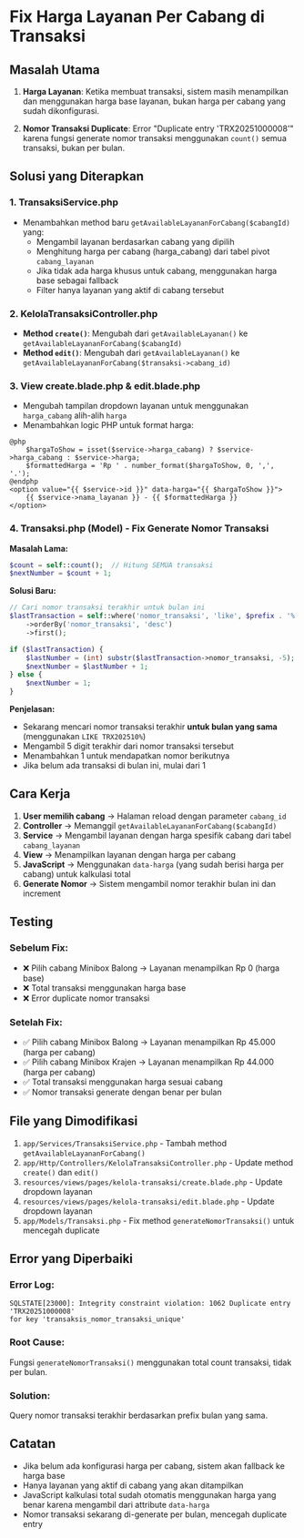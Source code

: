 # Fix Harga Layanan Per Cabang di Transaksi

## Masalah Utama

1. **Harga Layanan**: Ketika membuat transaksi, sistem masih menampilkan dan menggunakan harga base layanan, bukan harga per cabang yang sudah dikonfigurasi.

2. **Nomor Transaksi Duplicate**: Error "Duplicate entry 'TRX20251000008'" karena fungsi generate nomor transaksi menggunakan `count()` semua transaksi, bukan per bulan.

## Solusi yang Diterapkan

### 1. **TransaksiService.php**

-   Menambahkan method baru `getAvailableLayananForCabang($cabangId)` yang:
    -   Mengambil layanan berdasarkan cabang yang dipilih
    -   Menghitung harga per cabang (harga_cabang) dari tabel pivot `cabang_layanan`
    -   Jika tidak ada harga khusus untuk cabang, menggunakan harga base sebagai fallback
    -   Filter hanya layanan yang aktif di cabang tersebut

### 2. **KelolaTransaksiController.php**

-   **Method `create()`**: Mengubah dari `getAvailableLayanan()` ke `getAvailableLayananForCabang($cabangId)`
-   **Method `edit()`**: Mengubah dari `getAvailableLayanan()` ke `getAvailableLayananForCabang($transaksi->cabang_id)`

### 3. **View create.blade.php & edit.blade.php**

-   Mengubah tampilan dropdown layanan untuk menggunakan `harga_cabang` alih-alih `harga`
-   Menambahkan logic PHP untuk format harga:

```blade
@php
    $hargaToShow = isset($service->harga_cabang) ? $service->harga_cabang : $service->harga;
    $formattedHarga = 'Rp ' . number_format($hargaToShow, 0, ',', '.');
@endphp
<option value="{{ $service->id }}" data-harga="{{ $hargaToShow }}">
    {{ $service->nama_layanan }} - {{ $formattedHarga }}
</option>
```

### 4. **Transaksi.php (Model)** - Fix Generate Nomor Transaksi

**Masalah Lama:**

```php
$count = self::count();  // Hitung SEMUA transaksi
$nextNumber = $count + 1;
```

**Solusi Baru:**

```php
// Cari nomor transaksi terakhir untuk bulan ini
$lastTransaction = self::where('nomor_transaksi', 'like', $prefix . '%')
    ->orderBy('nomor_transaksi', 'desc')
    ->first();

if ($lastTransaction) {
    $lastNumber = (int) substr($lastTransaction->nomor_transaksi, -5);
    $nextNumber = $lastNumber + 1;
} else {
    $nextNumber = 1;
}
```

**Penjelasan:**

-   Sekarang mencari nomor transaksi terakhir **untuk bulan yang sama** (menggunakan `LIKE TRX202510%`)
-   Mengambil 5 digit terakhir dari nomor transaksi tersebut
-   Menambahkan 1 untuk mendapatkan nomor berikutnya
-   Jika belum ada transaksi di bulan ini, mulai dari 1

## Cara Kerja

1. **User memilih cabang** → Halaman reload dengan parameter `cabang_id`
2. **Controller** → Memanggil `getAvailableLayananForCabang($cabangId)`
3. **Service** → Mengambil layanan dengan harga spesifik cabang dari tabel `cabang_layanan`
4. **View** → Menampilkan layanan dengan harga per cabang
5. **JavaScript** → Menggunakan `data-harga` (yang sudah berisi harga per cabang) untuk kalkulasi total
6. **Generate Nomor** → Sistem mengambil nomor terakhir bulan ini dan increment

## Testing

### Sebelum Fix:

-   ❌ Pilih cabang Minibox Balong → Layanan menampilkan Rp 0 (harga base)
-   ❌ Total transaksi menggunakan harga base
-   ❌ Error duplicate nomor transaksi

### Setelah Fix:

-   ✅ Pilih cabang Minibox Balong → Layanan menampilkan Rp 45.000 (harga per cabang)
-   ✅ Pilih cabang Minibox Krajen → Layanan menampilkan Rp 44.000 (harga per cabang)
-   ✅ Total transaksi menggunakan harga sesuai cabang
-   ✅ Nomor transaksi generate dengan benar per bulan

## File yang Dimodifikasi

1. `app/Services/TransaksiService.php` - Tambah method `getAvailableLayananForCabang()`
2. `app/Http/Controllers/KelolaTransaksiController.php` - Update method `create()` dan `edit()`
3. `resources/views/pages/kelola-transaksi/create.blade.php` - Update dropdown layanan
4. `resources/views/pages/kelola-transaksi/edit.blade.php` - Update dropdown layanan
5. `app/Models/Transaksi.php` - Fix method `generateNomorTransaksi()` untuk mencegah duplicate

## Error yang Diperbaiki

### Error Log:

```
SQLSTATE[23000]: Integrity constraint violation: 1062 Duplicate entry 'TRX20251000008'
for key 'transaksis_nomor_transaksi_unique'
```

### Root Cause:

Fungsi `generateNomorTransaksi()` menggunakan total count transaksi, tidak per bulan.

### Solution:

Query nomor transaksi terakhir berdasarkan prefix bulan yang sama.

## Catatan

-   Jika belum ada konfigurasi harga per cabang, sistem akan fallback ke harga base
-   Hanya layanan yang aktif di cabang yang akan ditampilkan
-   JavaScript kalkulasi total sudah otomatis menggunakan harga yang benar karena mengambil dari attribute `data-harga`
-   Nomor transaksi sekarang di-generate per bulan, mencegah duplicate entry
